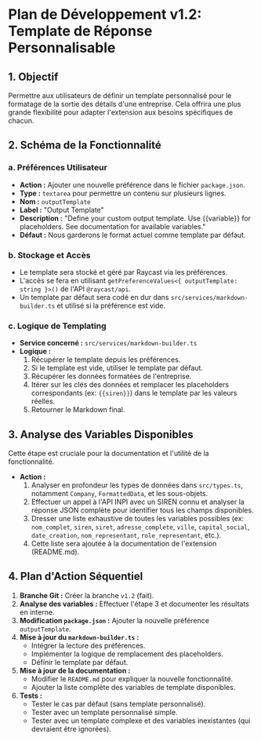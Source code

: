 # Plan de Développement v1.2: Template de Réponse Personnalisable

## 1. Objectif

Permettre aux utilisateurs de définir un template personnalisé pour le formatage de la sortie des détails d'une entreprise. Cela offrira une plus grande flexibilité pour adapter l'extension aux besoins spécifiques de chacun.

## 2. Schéma de la Fonctionnalité

### a. Préférences Utilisateur

-   **Action :** Ajouter une nouvelle préférence dans le fichier `package.json`.
-   **Type :** `textarea` pour permettre un contenu sur plusieurs lignes.
-   **Nom :** `outputTemplate`
-   **Label :** "Output Template"
-   **Description :** "Define your custom output template. Use {{variable}} for placeholders. See documentation for available variables."
-   **Défaut :** Nous garderons le format actuel comme template par défaut.

### b. Stockage et Accès

-   Le template sera stocké et géré par Raycast via les préférences.
-   L'accès se fera en utilisant `getPreferenceValues<{ outputTemplate: string }>()` de l'API `@raycast/api`.
-   Un template par défaut sera codé en dur dans `src/services/markdown-builder.ts` et utilisé si la préférence est vide.

### c. Logique de Templating

-   **Service concerné :** `src/services/markdown-builder.ts`
-   **Logique :**
    1.  Récupérer le template depuis les préférences.
    2.  Si le template est vide, utiliser le template par défaut.
    3.  Récupérer les données formatées de l'entreprise.
    4.  Itérer sur les clés des données et remplacer les placeholders correspondants (ex: `{{siren}}`) dans le template par les valeurs réelles.
    5.  Retourner le Markdown final.

## 3. Analyse des Variables Disponibles

Cette étape est cruciale pour la documentation et l'utilité de la fonctionnalité.

-   **Action :**
    1.  Analyser en profondeur les types de données dans `src/types.ts`, notamment `Company`, `FormattedData`, et les sous-objets.
    2.  Effectuer un appel à l'API INPI avec un SIREN connu et analyser la réponse JSON complète pour identifier tous les champs disponibles.
    3.  Dresser une liste exhaustive de toutes les variables possibles (ex: `nom_complet`, `siren`, `siret`, `adresse_complete`, `ville`, `capital_social`, `date_creation`, `nom_representant`, `role_representant`, etc.).
    4.  Cette liste sera ajoutée à la documentation de l'extension (README.md).

## 4. Plan d'Action Séquentiel

1.  **Branche Git :** Créer la branche `v1.2` (fait).
2.  **Analyse des variables :** Effectuer l'étape 3 et documenter les résultats en interne.
3.  **Modification `package.json` :** Ajouter la nouvelle préférence `outputTemplate`.
4.  **Mise à jour du `markdown-builder.ts` :**
    -   Intégrer la lecture des préférences.
    -   Implémenter la logique de remplacement des placeholders.
    -   Définir le template par défaut.
5.  **Mise à jour de la documentation :**
    -   Modifier le `README.md` pour expliquer la nouvelle fonctionnalité.
    -   Ajouter la liste complète des variables de template disponibles.
6.  **Tests :**
    -   Tester le cas par défaut (sans template personnalisé).
    -   Tester avec un template personnalisé simple.
    -   Tester avec un template complexe et des variables inexistantes (qui devraient être ignorées).
